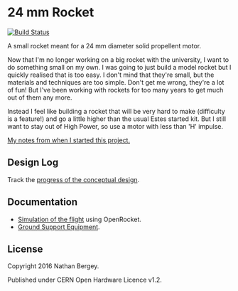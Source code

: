 24 mm Rocket
============

[![Build Status](https://travis-ci.org/natronics/24mm-rocket.svg?branch=master)](https://travis-ci.org/natronics/24mm-rocket)

A small rocket meant for a 24 mm diameter solid propellent motor.

Now that I'm no longer working on a big rocket with the university, I want to do something small on my own. I was going to just build a model rocket but I quickly realised that is too easy. I don't mind that they're small, but the materials and techniques are too simple. Don't get me wrong, they're a lot of fun! But I've been working with rockets for too many years to get much out of them any more.

Instead I feel like building a rocket that will be very hard to make (difficulty is a feature!) and go a little higher than the usual Estes started kit. But I still want to stay out of High Power, so use a motor with less than 'H' impulse.

[My notes from when I started this project.](https://natronics.github.io/24mm-rocket/designlog/2016/simple-rocket/)


Design Log
----------

Track the [progress of the conceptual design](https://natronics.github.io/24mm-rocket/designlog).


Documentation
-------------

 - [Simulation of the flight](simulation) using OpenRocket.
 - [Ground Support Equipment](GSE).


License
-------

Copyright 2016 Nathan Bergey.

Published under CERN Open Hardware Licence v1.2.
